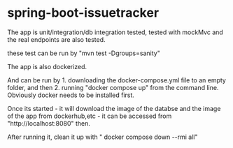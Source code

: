 # spring-boot-issuetracker

The app is unit/integration/db integration tested, tested with mockMvc and the real endpoints are also tested.

these test can be run by "mvn test -Dgroups=sanity"


The app is also dockerized.

And can be run by 1. downloading the docker-compose.yml file to an empty folder, and then 2. running "docker compose up" from the command line. Obviously docker needs to be installed first.

Once its started - it will download the image of the databse and the image of the app from dockerhub,etc - it can be accessed from "http://localhost:8080" then.

After running it,  clean it up with " docker compose down --rmi all"



